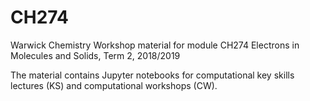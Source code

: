 # CH274
Warwick Chemistry Workshop material for module CH274 Electrons in Molecules and Solids, Term 2, 2018/2019

The material contains Jupyter notebooks for computational key skills lectures (KS) and computational workshops (CW).
